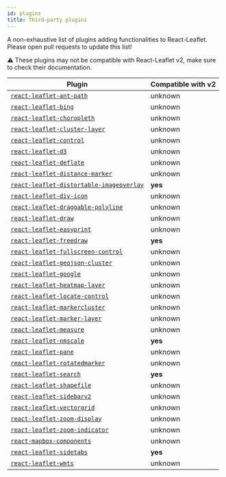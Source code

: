 ```yaml
---
id: plugins
title: Third-party plugins
---
```


A non-exhaustive list of plugins adding functionalities to React-Leaflet. Please
open pull requests to update this list!

⚠️ These plugins may not be compatible with React-Leaflet v2, make sure to check their documentation.

| Plugin                                                                                                           | Compatible with v2 |
| ---------------------------------------------------------------------------------------------------------------- | ------------------ |
| [`react-leaflet-ant-path`](https://www.npmjs.com/package/react-leaflet-ant-path)                                 | unknown            |
| [`react-leaflet-bing`](https://www.npmjs.com/package/react-leaflet-bing)                                         | unknown            |
| [`react-leaflet-choropleth`](https://www.npmjs.com/package/react-leaflet-choropleth)                             | unknown            |
| [`react-leaflet-cluster-layer`](https://www.npmjs.com/package/react-leaflet-cluster-layer)                       | unknown            |
| [`react-leaflet-control`](https://www.npmjs.com/package/react-leaflet-control)                                   | unknown            |
| [`react-leaflet-d3`](https://www.npmjs.com/package/react-leaflet-d3)                                             | unknown            |
| [`react-leaflet-deflate`](https://www.npmjs.com/package/react-leaflet-deflate)                                   | unknown            |
| [`react-leaflet-distance-marker`](https://www.npmjs.com/package/react-leaflet-distance-marker)                   | unknown            |
| [`react-leaflet-distortable-imageoverlay`](https://www.npmjs.com/package/react-leaflet-distortable-imageoverlay) | **yes**            |
| [`react-leaflet-div-icon`](https://www.npmjs.com/package/react-leaflet-div-icon)                                 | unknown            |
| [`react-leaflet-draggable-polyline`](https://www.npmjs.com/package/react-leaflet-draggable-polyline)             | unknown            |
| [`react-leaflet-draw`](https://www.npmjs.com/package/react-leaflet-draw)                                         | unknown            |
| [`react-leaflet-easyprint`](https://www.npmjs.com/package/react-leaflet-easyprint)                               | unknown            |
| [`react-leaflet-freedraw`](https://www.npmjs.com/package/react-leaflet-freedraw)                                 | **yes**            |
| [`react-leaflet-fullscreen-control`](https://www.npmjs.com/package/react-leaflet-fullscreen-control)             | unknown            |
| [`react-leaflet-geojson-cluster`](https://www.npmjs.com/package/react-leaflet-geojson-cluster)                   | unknown            |
| [`react-leaflet-google`](https://www.npmjs.com/package/react-leaflet-google)                                     | unknown            |
| [`react-leaflet-heatmap-layer`](https://www.npmjs.com/package/react-leaflet-heatmap-layer)                       | unknown            |
| [`react-leaflet-locate-control`](https://www.npmjs.com/package/react-leaflet-locate-control)                     | unknown            |
| [`react-leaflet-markercluster`](https://www.npmjs.com/package/react-leaflet-markercluster)                       | unknown            |
| [`react-leaflet-marker-layer`](https://www.npmjs.com/package/react-leaflet-marker-layer)                         | unknown            |
| [`react-leaflet-measure`](https://www.npmjs.com/package/react-leaflet-measure)                                   | unknown            |
| [`react-leaflet-nmscale`](https://www.npmjs.com/package/@marfle/react-leaflet-nmscale)                           | **yes**            |
| [`react-leaflet-pane`](https://www.npmjs.com/package/react-leaflet-pane)                                         | unknown            |
| [`react-leaflet-rotatedmarker`](https://www.npmjs.com/package/react-leaflet-rotatedmarker)                       | unknown            |
| [`react-leaflet-search`](https://www.npmjs.com/package/react-leaflet-search)                                     | **yes**            |
| [`react-leaflet-shapefile`](https://www.npmjs.com/package/react-leaflet-shapefile)                               | unknown            |
| [`react-leaflet-sidebarv2`](https://www.npmjs.com/package/react-leaflet-sidebarv2)                               | unknown            |
| [`react-leaflet-vectorgrid`](https://www.npmjs.com/package/react-leaflet-vectorgrid)                             | unknown            |
| [`react-leaflet-zoom-display`](https://www.npmjs.com/package/react-leaflet-zoom-display)                         | unknown            |
| [`react-leaflet-zoom-indicator`](https://www.npmjs.com/package/react-leaflet-zoom-indicator)                     | unknown            |
| [`react-mapbox-components`](https://www.npmjs.com/package/react-mapbox-components)                               | unknown            |
| [`react-leaflet-sidetabs`](https://www.npmjs.com/package/react-leaflet-sidetabs)                               | **yes**            |
| [`react-leaflet-wmts`](https://www.npmjs.com/package/react-leaflet-wmts)                             | unknown            |
